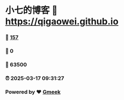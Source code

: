 # 小七的博客 :link: https://qigaowei.github.io 
### :page_facing_up: [157](https://qigaowei.github.io/tag.html) 
### :speech_balloon: 0 
### :hibiscus: 63500 
### :alarm_clock: 2025-03-17 09:31:27 
### Powered by :heart: [Gmeek](https://github.com/Meekdai/Gmeek)
